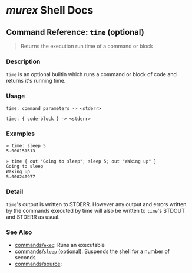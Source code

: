 # _murex_ Shell Docs

## Command Reference: `time` (optional)

> Returns the execution run time of a command or block

### Description

`time` is an optional builtin which runs a command or block of code and
returns it's running time.

### Usage

    time: command parameters -> <stderr>
    
    time: { code-block } -> <stderr>

### Examples

    » time: sleep 5
    5.000151513
    
    » time { out "Going to sleep"; sleep 5; out "Waking up" }
    Going to sleep
    Waking up
    5.000240977

### Detail

`time`'s output is written to STDERR. However any output and errors written
by the commands executed by time will also be written to `time`'s STDOUT
and STDERR as usual.

### See Also

* [commands/`exec`](../commands/exec.md):
  Runs an executable
* [commands/`sleep` (optional)](../commands/sleep.md):
  Suspends the shell for a number of seconds
* [commands/source](../commands/source.md):
  